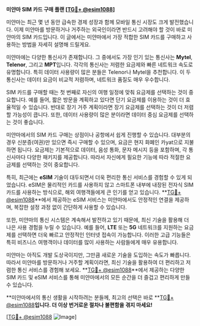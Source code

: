**미얀마 SIM 카드 구매 플랜 [[TG💪+ @esim1088](https://t.me/s/esim1088)]**

미얀마는 최근 몇 년 동안 급속한 경제 성장과 함께 모바일 통신 시장도 크게 발전했습니다. 이제 미얀마를 방문하거나 거주하는 외국인이라면 반드시 고려해야 할 것이 바로 미얀마의 SIM 카드입니다. 이 글에서는 미얀마에서 가장 적합한 SIM 카드를 구매하고 사용하는 방법을 자세히 설명해 드릴게요.

미얀마에는 다양한 통신사가 존재합니다. 그 중에서도 가장 인기 있는 통신사는 **Mytel**, **Telenor**, 그리고 **MPT**입니다. 각각의 통신사는 저렴한 요금제와 빠른 네트워크 속도로 유명합니다. 특히 데이터 사용량이 많은 분들은 Telenor나 Mytel을 추천합니다. 이 두 통신사는 데이터 요금이 비교적 저렴하며, 네트워크 품질도 매우 우수합니다.

SIM 카드를 구매할 때는 첫 번째로 자신의 여행 일정에 맞춰 요금제를 선택하는 것이 중요합니다. 예를 들어, 짧은 방문을 계획하고 있다면 단기 요금제를 이용하는 것이 더 효율적일 수 있습니다. 반대로 장기 거주 계획이라면 장기 요금제를 선택하는 것이 더 저렴할 가능성이 큽니다. 또한, 데이터 사용량이 많은 분이라면 데이터 중심 요금제를 선택하는 것이 좋습니다.

미얀마에서의 SIM 카드 구매는 상점이나 공항에서 쉽게 진행할 수 있습니다. 대부분의 경우 신분증(여권)만 있으면 즉시 구매할 수 있으며, 요금은 현지 화폐인 카yat으로 지불하면 됩니다. 요금제는 기본적으로 데이터, 음성 통화, 문자 메시지 등을 포함하며, 각 통신사마다 다양한 패키지를 제공합니다. 따라서 자신에게 필요한 기능에 따라 적절한 요금제를 선택하는 것이 중요합니다.

특히, 최근에는 **eSIM** 기술이 대두되면서 더욱 편리한 통신 서비스를 경험할 수 있게 되었습니다. eSIM은 물리적인 카드를 사용하지 않고 스마트폰 내부에 내장된 전자식 SIM 카드를 사용하는 방식으로, 해외 여행객들에게 큰 인기를 얻고 있습니다. **[TG💪+ @esim1088](https://t.me/s/esim1088)**에서 제공하는 eSIM 서비스는 미얀마에서도 안정적인 연결을 제공하며, 복잡한 설정 과정 없이 간단하게 사용할 수 있습니다.

또한, 미얀마의 통신 시스템은 계속해서 발전하고 있기 때문에, 최신 기술을 활용해 더 나은 사용 경험을 누릴 수 있습니다. 예를 들어, **LTE** 또는 **5G** 네트워크를 지원하는 요금제를 선택하면 더욱 빠르고 안정적인 인터넷 접속이 가능합니다. 이러한 고급 기능들은 특히 비즈니스 여행객이나 데이터를 많이 사용하는 사람들에게 매우 유용합니다.

미얀마는 아직도 개발 도상국이지만, 그만큼 새로운 기술을 도입하는 속도가 빠릅니다. 따라서 미얀마를 방문하거나 거주할 계획이라면, 최신 기술을 활용하여 더 편리하고 저렴한 통신 서비스를 경험해 보세요. **[TG💪+ @esim1088](https://t.me/s/esim1088)**에서 제공하는 다양한 SIM 카드 및 eSIM 서비스를 통해 미얀마에서의 모든 순간을 더 즐겁고 편리하게 만들 수 있습니다.

**미얀마에서의 통신 생활을 시작하려는 분들께, 최고의 선택은 바로 **[TG💪+ @esim1088](https://t.me/s/esim1088)**입니다. 더 이상 번거로운 절차나 불편함을 겪지 마세요!**

[[TG💪+ @esim1088](https://t.me/s/esim1088) ![Image](https://i.postimg.cc/Y0z9fWf4/image.png)]